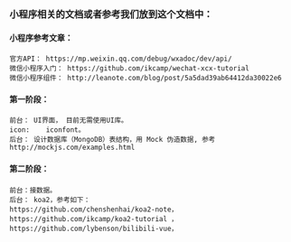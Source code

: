 ### 小程序相关的文档或者参考我们放到这个文档中：


#### 小程序参考文章：
    官方API： https://mp.weixin.qq.com/debug/wxadoc/dev/api/
    微信小程序入门： https://github.com/ikcamp/wechat-xcx-tutorial
    微信小程序组件： http://leanote.com/blog/post/5a5dad39ab64412da30022e6


#### 第一阶段： 
    前台： UI界面， 目前无需使用UI库。
    icon:    iconfont。
    后台： 设计数据库（MongoDB）表结构，用 Mock 伪造数据, 参考http://mockjs.com/examples.html
#### 第二阶段：
    前台：接数据。
    后台： koa2，参考如下：
    https://github.com/chenshenhai/koa2-note，
    https://github.com/ikcamp/koa2-tutorial ，
    https://github.com/lybenson/bilibili-vue，



